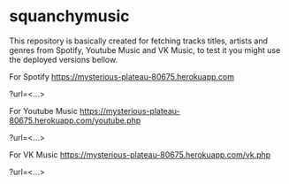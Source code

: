 # squanchymusic

This repository is basically created for fetching tracks titles, artists and genres from Spotify, Youtube Music and VK Music, to test it you might use the deployed versions bellow.

For Spotify
https://mysterious-plateau-80675.herokuapp.com

?url=<...>

For Youtube Music
https://mysterious-plateau-80675.herokuapp.com/youtube.php

?url=<...>

For VK Music
https://mysterious-plateau-80675.herokuapp.com/vk.php

?url=<...>
